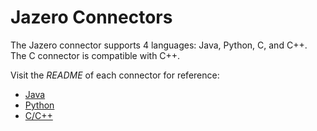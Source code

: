 # Jazero Connectors
The Jazero connector supports 4 languages: Java, Python, C, and C++.
The C connector is compatible with C++.

Visit the _README_ of each connector for reference:

- <a href="https://github.com/EDAO-Project/Jazero/blob/main/JDLC/java/REAME.md">Java</a>
- <a href="https://github.com/EDAO-Project/Jazero/blob/main/JDLC/python/README.md">Python</a>
- <a href="https://github.com/EDAO-Project/Jazero/blob/main/JDLC/c/README.md">C/C++</a>
